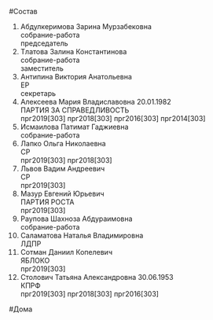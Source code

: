 #Состав  
1. Абдулкеримова Зарина Мурзабековна  
    собрание-работа  
    председатель  
2. Тлатова Залина Константинова  
    собрание-работа  
    заместитель  
3. Антипина Виктория Анатольевна  
    ЕР  
    секретарь  
4. Алексеева Мария Владиславовна 20.01.1982  
    ПАРТИЯ ЗА СПРАВЕДЛИВОСТЬ  
    прг2019[303] прг2018[303] прг2016[303] прг2014[303]  
5. Исмаилова Патимат Гаджиевна  
    собрание-работа  
6. Лапко Ольга Николаевна  
    СР  
    прг2019[303] прг2018[303]  
7. Львов Вадим Андреевич  
    СР  
    прг2019[303]  
8. Мазур Евгений Юрьевич  
    ПАРТИЯ РОСТА  
    прг2019[303]  
9. Раупова Шахноза Абдураимовна  
    собрание-работа  
10. Саламатова Наталья Владимировна  
    ЛДПР  
11. Сотман Даниил Копелевич  
    ЯБЛОКО  
    прг2019[303]  
12. Столович Татьяна Александровна 30.06.1953  
    КПРФ  
    прг2019[303] прг2018[303] прг2016[303]  
  
#Дома  
